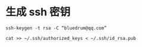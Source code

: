 # 生成 ssh 密钥

```shell
ssh-keygen -t rsa -C “bluedrum@qq.com”

cat >> ~/.ssh/authorized_keys < ~/.ssh/id_rsa.pub
```





